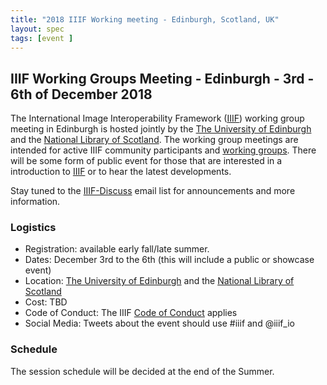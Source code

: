 ```yaml
---
title: "2018 IIIF Working meeting - Edinburgh, Scotland, UK"
layout: spec
tags: [event ]
---
```


## IIIF Working Groups Meeting - Edinburgh - 3rd - 6th of December 2018

The International Image Interoperability Framework ([IIIF][home-page]) working group meeting in Edinburgh is hosted jointly by the [The University of Edinburgh][edinburgh] and the [National Library of Scotland][nls]. The working group meetings are intended for active IIIF community participants and [working groups][groups]. There will be some form of public event for those that are interested in a introduction to [IIIF][home-page] or to hear the latest developments.

Stay tuned to the [IIIF-Discuss][iiif-discuss] email list for announcements and more information.

### Logistics

* Registration: available early fall/late summer.
* Dates: December 3rd to the 6th (this will include a public or showcase event)
* Location: [The University of Edinburgh][edinburgh] and the [National Library of Scotland][nls]
* Cost: TBD
* Code of Conduct: The IIIF [Code of Conduct][conduct] applies
* Social Media: Tweets about the event should use #iiif and @iiif_io

### Schedule

The session schedule will be decided at the end of the Summer.

[home-page]: http://iiif.io/
[groups]: http://iiif.io/community/groups/
[conduct]: /event/conduct/
[edinburgh]: https://www.ed.ac.uk/
[nls]: https://www.nls.uk/
[IIIF-Discuss]: https://groups.google.com/forum/#!forum/iiif-discuss
